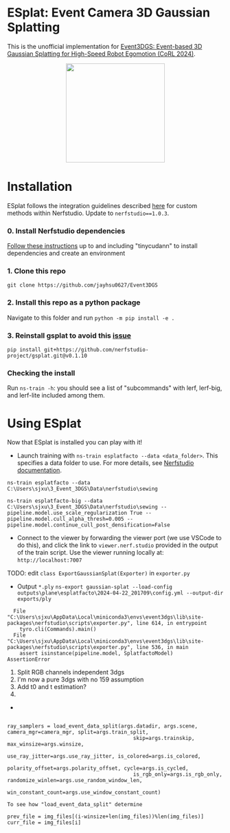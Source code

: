 # ESplat: Event Camera 3D Gaussian Splatting
This is the unofficial implementation for [Event3DGS: Event-based 3D Gaussian Splatting for High-Speed Robot Egomotion
(CoRL 2024)](https://arxiv.org/abs/2406.02972).


<div align='center'> 
<img src="https://arxiv.org/html/2406.02972v3/x2.png" height="230px">
</div>

# Installation
ESplat follows the integration guidelines described [here](https://docs.nerf.studio/en/latest/developer_guides/new_methods.html) for custom methods within Nerfstudio. Update to `nerfstudio==1.0.3`.
### 0. Install Nerfstudio dependencies
[Follow these instructions](https://docs.nerf.studio/en/latest/quickstart/installation.html) up to and including "tinycudann" to install dependencies and create an environment
### 1. Clone this repo
`git clone https://github.com/jayhsu0627/Event3DGS`
### 2. Install this repo as a python package
Navigate to this folder and run `python -m pip install -e .`

### 3. Reinstall gsplat to avoid this [issue](https://github.com/nerfstudio-project/nerfstudio/issues/2727)
`pip install git+https://github.com/nerfstudio-project/gsplat.git@v0.1.10`
<!-- ### 4. Run `ns-install-cli` -->

### Checking the install
Run `ns-train -h`: you should see a list of "subcommands" with lerf, lerf-big, and lerf-lite included among them.

# Using ESplat
Now that ESplat is installed you can play with it! 

- Launch training with `ns-train esplatfacto --data <data_folder>`. This specifies a data folder to use. For more details, see [Nerfstudio documentation](https://docs.nerf.studio/en/latest/quickstart/first_nerf.html). 

```
ns-train esplatfacto --data C:\Users\sjxu\3_Event_3DGS\Data\nerfstudio\sewing
```

```
ns-train esplatfacto-big --data C:\Users\sjxu\3_Event_3DGS\Data\nerfstudio\sewing --pipeline.model.use_scale_regularization True --pipeline.model.cull_alpha_thresh=0.005 --pipeline.model.continue_cull_post_densification=False
```


- Connect to the viewer by forwarding the viewer port (we use VSCode to do this), and click the link to `viewer.nerf.studio` provided in the output of the train script. Use the viewer running locally at: `http://localhost:7007`

TODO: edit `class ExportGaussianSplat(Exporter)` in `exporter.py`
- Output `*.ply`
`ns-export gaussian-splat --load-config outputs\plane\esplatfacto\2024-04-22_201709\config.yml --output-dir exports/ply`
```
  File "C:\Users\sjxu\AppData\Local\miniconda3\envs\event3dgs\lib\site-packages\nerfstudio\scripts\exporter.py", line 614, in entrypoint
    tyro.cli(Commands).main()
  File "C:\Users\sjxu\AppData\Local\miniconda3\envs\event3dgs\lib\site-packages\nerfstudio\scripts\exporter.py", line 536, in main
    assert isinstance(pipeline.model, SplatfactoModel)
AssertionError
```

1. Split RGB channels independent 3dgs
2. I'm now a pure 3dgs with no 159 assumption
3. Add t0 and t estimation?
4. 

- 

```test

ray_samplers = load_event_data_split(args.datadir, args.scene, camera_mgr=camera_mgr, split=args.train_split,
                                         skip=args.trainskip, max_winsize=args.winsize,
                                         use_ray_jitter=args.use_ray_jitter, is_colored=args.is_colored,
                                         polarity_offset=args.polarity_offset, cycle=args.is_cycled,
                                         is_rgb_only=args.is_rgb_only, randomize_winlen=args.use_random_window_len,
                                         win_constant_count=args.use_window_constant_count)

To see how "load_event_data_split" determine

prev_file = img_files[(i-winsize+len(img_files))%len(img_files)]
curr_file = img_files[i]
```

<!-- ## Relevancy Map NormalizVation
By default, the viewer shows **raw** relevancy scaled with the turbo colormap. As values lower than 0.5 correspond to irrelevant regions, **we recommend setting the `range` parameter to (-1.0, 1.0)**. To match the visualization from the paper, check the `Normalize` tick-box, which stretches the values to use the full colormap.

The images below show the rgb, raw, centered, and normalized output views for the query "Lily".


<div align='center'>
<img src="readme_images/lily_rgb.jpg" width="150px">
<img src="readme_images/lily_raw.jpg" width="150px">
<img src="readme_images/lily_centered.jpg" width="150px">
<img src="readme_images/lily_normalized.jpg" width="150px">
</div> -->


<!-- ## Resolution
The Nerfstudio viewer dynamically changes resolution to achieve a desired training throughput.

**To increase resolution, pause training**. Rendering at high resolution (512 or above) can take a second or two, so we recommend rendering at 256px
## `lerf-big` and `lerf-lite`
If your GPU is struggling on memory, we provide a `lerf-lite` implementation that reduces the LERF network capacity and number of samples along rays. If you find you still need to reduce memory footprint, the most impactful parameters for memory are `num_lerf_samples`, hashgrid levels, and hashgrid size.

`lerf-big` provides a larger model that uses ViT-L/14 instead of ViT-B/16 for those with large memory GPUs.

# Extending LERF
Be mindful that code for visualization will change as more features are integrated into Nerfstudio, so if you fork this repo and build off of it, check back regularly for extra changes.
### Issues
Please open Github issues for any installation/usage problems you run into. We've tried to support as broad a range of GPUs as possible with `lerf-lite`, but it might be necessary to provide even more low-footprint versions. Thank you!
#### Known TODOs
- [ ] Integrate into `ns-render` commands to render videos from the command line with custom prompts
### Using custom image encoders
We've designed the code to modularly accept any image encoder that implements the interface in `BaseImageEncoder` (`image_encoder.py`). An example of different encoder implementations can be seen in `clip_encoder.py` vs `openclip_encoder.py`, which implement OpenAI's CLIP and OpenCLIP respectively.
### Code structure
(TODO expand this section)
The main file to look at for editing and building off LERF is `lerf.py`, which extends the Nerfacto model from Nerfstudio, adds an additional language field, losses, and visualization. The CLIP and DINO pre-processing are carried out by `pyramid_interpolator.py` and `dino_dataloader.py`. -->

<!--
## Bibtex
If you find this useful, please cite the paper!
<pre id="codecell0">@inproceedings{lerf2023,
&nbsp;author = {Kerr, Justin and Kim, Chung Min and Goldberg, Ken and Kanazawa, Angjoo and Tancik, Matthew},
&nbsp;title = {LERF: Language Embedded Radiance Fields},
&nbsp;booktitle = {International Conference on Computer Vision (ICCV)},
&nbsp;year = {2023},
} </pre> -->
